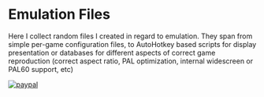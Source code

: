 # Emulation Files

Here I collect random files I created in regard to emulation. They span from simple per-game configuration files, to AutoHotkey based scripts for display presentation or databases for different aspects of correct game reproduction (correct aspect ratio, PAL optimization, internal widescreen or PAL60 support, etc)

[![paypal](https://www.paypalobjects.com/es_ES/ES/i/btn/btn_donateCC_LG.gif)](https://www.paypal.com/donate?hosted_button_id=QQSJSY7EJ9YBE) 